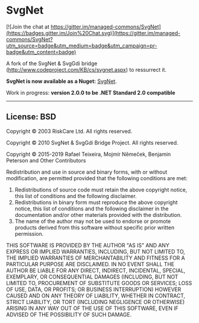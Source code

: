 # SvgNet

[![Join the chat at https://gitter.im/managed-commons/SvgNet](https://badges.gitter.im/Join%20Chat.svg)](https://gitter.im/managed-commons/SvgNet?utm_source=badge&utm_medium=badge&utm_campaign=pr-badge&utm_content=badge)

A fork of the SvgNet & SvgGdi bridge (http://www.codeproject.com/KB/cs/svgnet.aspx) to ressurrect it.

__SvgNet is now available as a Nuget:__ [SvgNet](https://www.nuget.org/packages/SvgNet/).

Work in progress: __version 2.0.0 to be .NET Standard 2.0 compatible__

----------

## License: BSD

Copyright &copy; 2003 RiskCare Ltd.  All rights reserved.

Copyright &copy; 2010 SvgNet & SvgGdi Bridge Project. All rights reserved.

Copyright &copy; 2015-2019 Rafael Teixeira, Mojmír Němeček, Benjamin Peterson and Other Contributors

Redistribution and use in source and binary forms, with or without
modification, are permitted provided that the following conditions
are met:

1. Redistributions of source code must retain the above copyright
   notice, this list of conditions and the following disclaimer.
2. Redistributions in binary form must reproduce the above copyright
   notice, this list of conditions and the following disclaimer in the
   documentation and/or other materials provided with the distribution.
3. The name of the author may not be used to endorse or promote products
   derived from this software without specific prior written permission.

THIS SOFTWARE IS PROVIDED BY THE AUTHOR "AS IS" AND ANY EXPRESS OR
IMPLIED WARRANTIES, INCLUDING, BUT NOT LIMITED TO, THE IMPLIED WARRANTIES
OF MERCHANTABILITY AND FITNESS FOR A PARTICULAR PURPOSE ARE DISCLAIMED.
IN NO EVENT SHALL THE AUTHOR BE LIABLE FOR ANY DIRECT, INDIRECT,
INCIDENTAL, SPECIAL, EXEMPLARY, OR CONSEQUENTIAL DAMAGES (INCLUDING, BUT
NOT LIMITED TO, PROCUREMENT OF SUBSTITUTE GOODS OR SERVICES; LOSS OF USE,
DATA, OR PROFITS; OR BUSINESS INTERRUPTION) HOWEVER CAUSED AND ON ANY
THEORY OF LIABILITY, WHETHER IN CONTRACT, STRICT LIABILITY, OR TORT
(INCLUDING NEGLIGENCE OR OTHERWISE) ARISING IN ANY WAY OUT OF THE USE OF
THIS SOFTWARE, EVEN IF ADVISED OF THE POSSIBILITY OF SUCH DAMAGE. 
